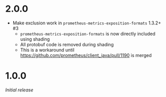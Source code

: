 # 2.0.0
* Make exclusion work in ``prometheus-metrics-exposition-formats`` 1.3.2+ #3
   * ``prometheus-metrics-exposition-formats`` is now directly included using shading
   * All protobuf code is removed during shading
   * This is a workaround until https://github.com/prometheus/client_java/pull/1190 is merged

# 1.0.0
_Initial release_
